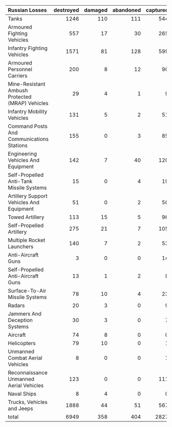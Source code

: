 | Russian Losses                                   |   destroyed |   damaged |   abandoned |   captured |   total |
|:-------------------------------------------------|------------:|----------:|------------:|-----------:|--------:|
| Tanks                                            |        1246 |       110 |         111 |        544 |    2011 |
| Armoured Fighting Vehicles                       |         557 |        17 |          30 |        265 |     869 |
| Infantry Fighting Vehicles                       |        1571 |        81 |         128 |        599 |    2379 |
| Armoured Personnel Carriers                      |         200 |         8 |          12 |         90 |     310 |
| Mine-Resistant Ambush Protected  (MRAP) Vehicles |          29 |         4 |           1 |          9 |      43 |
| Infantry Mobility Vehicles                       |         131 |         5 |           2 |         51 |     189 |
| Command Posts And Communications Stations        |         155 |         0 |           3 |         85 |     243 |
| Engineering Vehicles And Equipment               |         142 |         7 |          40 |        120 |     309 |
| Self-Propelled Anti-Tank Missile Systems         |          15 |         0 |           4 |         19 |      38 |
| Artillery Support Vehicles And Equipment         |          51 |         0 |           2 |         50 |     103 |
| Towed Artillery                                  |         113 |        15 |           5 |         96 |     229 |
| Self-Propelled Artillery                         |         275 |        21 |           7 |        105 |     408 |
| Multiple Rocket Launchers                        |         140 |         7 |           2 |         53 |     202 |
| Anti-Aircraft Guns                               |           3 |         0 |           0 |         14 |      17 |
| Self-Propelled Anti-Aircraft Guns                |          13 |         1 |           2 |          8 |      24 |
| Surface-To-Air Missile Systems                   |          78 |        10 |           4 |         23 |     115 |
| Radars                                           |          20 |         3 |           0 |          9 |      32 |
| Jammers And Deception Systems                    |          30 |         3 |           0 |          7 |      40 |
| Aircraft                                         |          74 |         8 |           0 |          0 |      82 |
| Helicopters                                      |          79 |        10 |           0 |          1 |      90 |
| Unmanned Combat Aerial Vehicles                  |           8 |         0 |           0 |          1 |       9 |
| Reconnaissance Unmanned Aerial Vehicles          |         123 |         0 |           0 |        111 |     234 |
| Naval Ships                                      |           8 |         4 |           0 |          0 |      12 |
| Trucks, Vehicles and Jeeps                       |        1888 |        44 |          51 |        567 |    2550 |
| total                                            |        6949 |       358 |         404 |       2827 |   10538 |